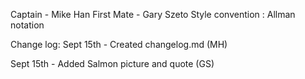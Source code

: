 Captain - Mike Han
First Mate - Gary Szeto
Style convention : Allman notation


Change log:
Sept 15th - Created changelog.md (MH)

Sept 15th - Added Salmon picture and quote (GS)
